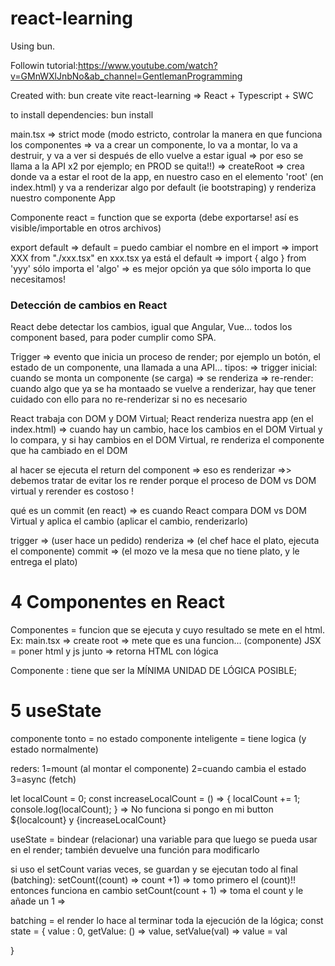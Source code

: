 # react-learning

Using bun.

Followin tutorial:https://www.youtube.com/watch?v=GMnWXlJnbNo&ab_channel=GentlemanProgramming

Created with:
bun create vite react-learning => React + Typescript + SWC

to install dependencies:
bun install


main.tsx => strict mode (modo estricto, controlar la manera en que funciona los componentes => va a crear un componente, lo va a montar, lo va a destruir, y va a ver si después de ello vuelve a estar igual => por eso se llama a la API x2 por ejemplo; en PROD se quita!!)
    => createRoot => crea donde va a estar el root de la app, en nuestro caso en el elemento 'root' (en index.html) y va a renderizar algo por default (ie bootstraping)
    y renderiza nuestro componente App


Componente react = function que se exporta (debe exportarse! así es visible/importable en otros archivos)

export default <Name> => default = puedo cambiar el nombre en el import
    => import XXX from "./xxx.tsx" en xxx.tsx ya está el default
    => import { algo } from 'yyy' sólo importa el 'algo' => es mejor opción ya que sólo importa lo que necesitamos!


### Detección de cambios en React
React debe detectar los cambios, igual que Angular, Vue... todos los component based, para poder cumplir como SPA.

Trigger => evento que inicia un proceso de render; por ejemplo un botón, el estado de un componente, una llamada a una API...
    tipos:
    => trigger inicial: cuando se monta un componente (se carga) => se renderiza 
    => re-render: cuando algo que ya se ha montaado se vuelve a renderizar, hay que tener cuidado con ello para no re-renderizar si no es necesario


React trabaja con DOM y DOM Virtual; 
React renderiza nuestra app (en el index.html) => cuando hay un cambio, hace los cambios en el DOM Virtual y lo compara, y si hay cambios en el DOM Virtual, re renderiza el componente que ha cambiado en el DOM 

al hacer <Component/> se ejecuta el return <html> del component => eso es renderizar =>> debemos tratar de evitar los re render porque el proceso de DOM vs DOM virtual y rerender es costoso !

qué es un commit (en react) => es cuando React compara DOM vs DOM Virtual y aplica el cambio (aplicar el cambio, renderizarlo)

trigger => (user hace un pedido)
renderiza => (el chef hace el plato, ejecuta el componente)
commit => (el mozo ve la mesa que no tiene plato, y le entrega el plato)


# 4 Componentes en React

Componentes = funcion que se ejecuta y cuyo resultado se mete en el html. Ex: main.tsx => create root => mete <App/> que es una funcion... (componente)
JSX = poner html y js junto => retorna HTML con lógica

Componente : tiene que ser la MÍNIMA UNIDAD DE LÓGICA POSIBLE; 

# 5 useState
componente tonto = no estado
componente inteligente = tiene logica (y estado normalmente)

reders:
    1=mount (al montar el componente)
    2=cuando cambia el estado
    3=async (fetch)


let localCount = 0;
const increaseLocalCount = () => { localCount += 1; console.log(localCount); } => No funciona si pongo en mi button ${localcount} y {increaseLocalCount}

useState = bindear (relacionar) una variable para que luego se pueda usar en el render; también devuelve una función para modificarlo

si uso el setCount varias veces, se guardan y se ejecutan todo al final (batching):
setCount((count) => count +1) => tomo primero el (count)!! entonces funciona
en cambio setCount(count + 1) => toma el count y le añade un 1 => 

batching = el render lo hace al terminar toda la ejecución de la lógica; 
const state = {
    value : 0,
    getValue: () => value,
    setValue(val) => value = val

}